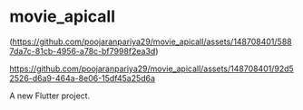 # movie_apicall

(https://github.com/poojaranpariya29/movie_apicall/assets/148708401/5887da7c-81cb-4956-a78c-bf7998f2ea3d)


https://github.com/poojaranpariya29/movie_apicall/assets/148708401/92d52526-d6a9-464a-8e06-15df45a25d6a

A new Flutter project.



